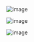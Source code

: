 
![image](https://user-images.githubusercontent.com/34636490/168615698-8b6ba669-f24e-46e2-906b-d495822e7d19.png)

![image](https://user-images.githubusercontent.com/34636490/168615755-95a2902e-0bdc-459a-9c46-9864bd7feea2.png)


![image](https://user-images.githubusercontent.com/34636490/168615873-f62e90a5-f242-4dfd-aa21-7d957c17e69a.png)


